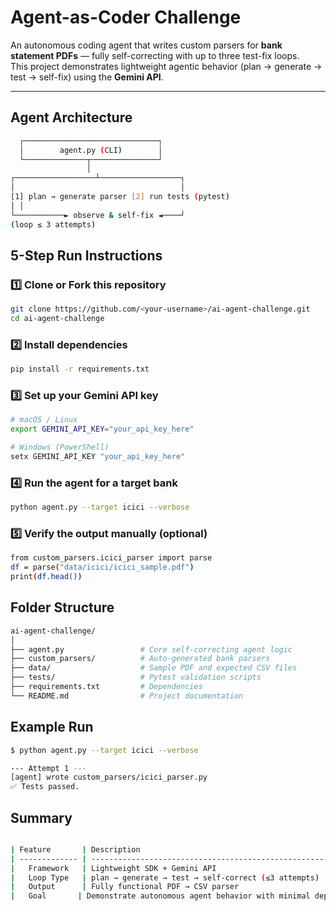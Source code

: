 #  Agent-as-Coder Challenge

An autonomous coding agent that writes custom parsers for **bank statement PDFs** — fully self-correcting with up to three test-fix loops.  
This project demonstrates lightweight agentic behavior (plan → generate → test → self-fix) using the **Gemini API**.

---

## Agent Architecture
  ``` bash
    ┌──────────────────────────────┐
    │        agent.py (CLI)        │
    └──────────────┬───────────────┘
                   │
┌──────────────────┴──────────────────┐
│                                     │
[1] plan → generate parser [2] run tests (pytest)
│ │
└───────────► observe & self-fix ◄────┘
(loop ≤ 3 attempts)
```
##  5-Step Run Instructions

### 1️⃣ Clone or Fork this repository
```bash
git clone https://github.com/<your-username>/ai-agent-challenge.git
cd ai-agent-challenge
```
### 2️⃣ Install dependencies
```bash
pip install -r requirements.txt
```
### 3️⃣ Set up your Gemini API key
``` bash
# macOS / Linux
export GEMINI_API_KEY="your_api_key_here"

# Windows (PowerShell)
setx GEMINI_API_KEY "your_api_key_here"

```
### 4️⃣ Run the agent for a target bank
``` bash
python agent.py --target icici --verbose
```
### 5️⃣ Verify the output manually (optional)
``` bash
from custom_parsers.icici_parser import parse
df = parse("data/icici/icici_sample.pdf")
print(df.head())
```
## Folder Structure
``` bash
ai-agent-challenge/
│
├── agent.py                 # Core self-correcting agent logic
├── custom_parsers/          # Auto-generated bank parsers
├── data/                    # Sample PDF and expected CSV files
├── tests/                   # Pytest validation scripts
├── requirements.txt         # Dependencies
└── README.md                # Project documentation
```
## Example Run
``` bash
$ python agent.py --target icici --verbose

--- Attempt 1 ---
[agent] wrote custom_parsers/icici_parser.py
✅ Tests passed.
```
## Summary
``` bash

| Feature       | Description                                                     |
| ------------- | --------------------------------------------------------------- |
|   Framework   | Lightweight SDK + Gemini API                                    |
|   Loop Type   | plan → generate → test → self-correct (≤3 attempts)             |
|   Output      | Fully functional PDF → CSV parser                               |
|   Goal       | Demonstrate autonomous agent behavior with minimal dependencies  |
```
